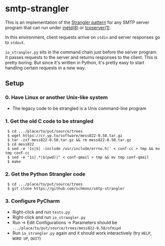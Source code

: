 # smtp-strangler

This is an implementation of the
[Strangler pattern](https://martinfowler.com/bliki/StranglerApplication.html)
for any SMTP server program that can run under
[inetd(8)](https://wiki.netbsd.org/guide/inetd/)
or
[tcpserver(1)](https://cr.yp.to/ucspi-tcp/tcpserver.html).

In this environment, client requests arrive on `stdin` and server
responses go to `stdout`.

`io_strangler.py` sits in the command chain just before the
server program. It passes requests to the server and returns responses
to the client. This is pretty boring. But since it's written in Python,
it's pretty easy to start handling certain requests in a new way.

## Setup

### 0. Have Linux or another Unix-like system

- The legacy code to be strangled is a Unix command-line program

### 1. Get the old C code to be strangled

     $ cd .../place/to/put/source/trees
     $ wget https://cr.yp.to/software/mess822-0.58.tar.gz
     $ tar -zxf mess822-0.58.tar.gz && rm mess822-0.58.tar.gz
     $ cd mess822
     $ sed -e '1s|$| -include /usr/include/errno.h|' < conf-cc > tmp && mv tmp conf-cc
     $ sed -e "1s|.*|$(pwd)|" < conf-qmail > tmp && mv tmp conf-qmail
     $ make

### 2. Get the Python Strangler code

     $ cd .../place/to/put/source/trees
     $ git clone https://github.com/schmonz/smtp-strangler

### 3. Configure PyCharm

- Right-click and run `tests.py`
- Right-click and run `io_strangler.py`
- Run -> Edit Configurations -> Parameters should be `.../place/to/put/source/trees/mess822-0.58/ofmipd`
- Run `io_strangler.py` again and it should work interactively (try `HELP`, `WORD UP`, `QUIT`)
